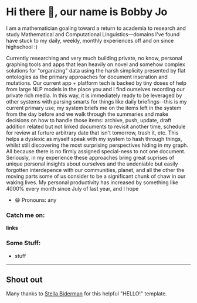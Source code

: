 # Hi there 👋, our name is Bobby Jo

I am a mathematician goaling toward a return to academia to research and study Mathematical and Computational Linguistics––domains I've found have stuck to my daily, weekly, monthly experiences off and on since highschool :)

Currently researching and very much building private, no know, personal graphing tools and apps that lean heavily on novel and somehow complex solutions for "organizing" data using the harsh simplicity presented by flat ontologies as the primary approaches for document inseration and mutations. Our current app + platform tech is backed by tiny doses of help from large NLP models in the place you and I find ourselves recording our private rich media. In this way, it is immediately ready to be leveraged by other systems with parsing smarts for things like daily briefings--this is my current primary use; my system briefs me on the items left in the system from the day before and we walk through the summaries and make decisions on how to handle those items: archive, push, update, draft addition related but not linked documents to revisit another time, schedule for review at furture arbitrary date that isn't tomorrow, trash it, etc. This helps a dyslexic as myself speak with my system to hash through things, whilst still discovering the most surprising perspectives hiding in my graph. All because there is no firmly assigned special-ness to not one document. Seriously, in my experience these approaches bring great suprises of unique personal insights about ourselves and the undeniable but easily forgotten interdepence with our communities, planet, and all the other the moving parts some of us consider to be a significant chunk of chaw in our waking lives. My personal productivity has increased by something like 4000% every month since July of last year, and I hope

- 😄 Pronouns: any

### Catch me on:
**links**

### Some Stuff:
- stuff
---
## Shout out
Many thanks to [Stella Biderman](https://github.com/StellaAthena/StellaAthena) for this helpful "HELLO!" template.

